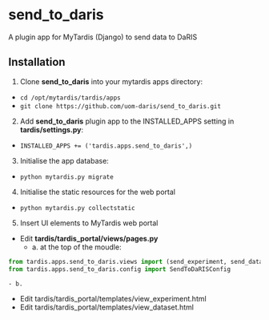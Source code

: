 # send_to_daris
A plugin app for MyTardis (Django) to send data to DaRIS

## Installation

1. Clone **send_to_daris** into your mytardis apps directory:
  * `cd /opt/mytardis/tardis/apps`
  * `git clone https://github.com/uom-daris/send_to_daris.git`
2. Add **send_to_daris** plugin app to the INSTALLED_APPS setting in **tardis/settings.py**:
  * `INSTALLED_APPS += ('tardis.apps.send_to_daris',)`
3. Initialise the app database:
  * `python mytardis.py migrate`
4. Initialise the static resources for the web portal
  * `python mytardis.py collectstatic`
5. Insert UI elements to MyTardis web portal
  - Edit **tardis/tardis_portal/views/pages.py**
    - a. at the top of the moudle:
```python
from tardis.apps.send_to_daris.views import (send_experiment, send_dataset)
from tardis.apps.send_to_daris.config import SendToDaRISConfig
```
    - b. 
  - Edit tardis/tardis_portal/templates/view_experiment.html
  - Edit tardis/tardis_portal/templates/view_dataset.html
